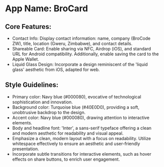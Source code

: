 # **App Name**: BroCard

## Core Features:

- Contact Info: Display contact information: name, company (BroCode ZW), title, location (Gweru, Zimbabwe), and contact details.
- Shareable Card: Enable sharing via NFC, Airdrop (iOS), and standard URL for Android compatibility. Additionally, enable saving the card to the Apple Wallet.
- Liquid Glass Design: Incorporate a design reminiscent of the 'liquid glass' aesthetic from iOS, adapted for web.

## Style Guidelines:

- Primary color: Navy blue (#000080), evocative of technological sophistication and innovation.
- Background color: Turquoise blue (#40E0D0), providing a soft, unobtrusive backdrop to the design.
- Accent color: Navy blue (#000080), drawing attention to interactive elements.
- Body and headline font: 'Inter', a sans-serif typeface offering a clean and modern aesthetic for readability and visual appeal.
- Emphasize a clean, modern layout with a focus on readability. Utilize whitespace effectively to ensure an aesthetic and user-friendly presentation.
- Incorporate subtle transitions for interactive elements, such as hover effects on share buttons, to enrich user engagement.